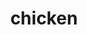 ---
layout: smileys&emotion
title: chicken
emoji: chicken
permalink: 🐔.html
image: assets/img/3moji/chicken.png
---